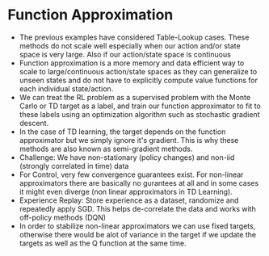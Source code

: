 # Function Approximation

- The previous examples have considered Table-Lookup cases. These methods do not scale well especially when our action and/or state space is very large. Also if our action/state space is continuous
- Function approximation is a more memory and data efficient way to scale to large/continuous action/state spaces as they can generalize to unseen states and do not have to explicitly compute value functions for each individual state/action.
- We can treat the RL problem as a supervised problem with the Monte Carlo or TD target as a label, and train our function approximator to fit to these labels using an optimization algorithm such as stochastic gradient descent.
- In the case of TD learning, the target depends on the function approximator but we simply ignore it's gradient. This is why these methods are also known as semi-gradient methods.
- Challenge: We have non-stationary (policy changes) and non-iid (strongly correlated in time) data
- For Control, very few convergence guarantees exist. For non-linear approximators there are basically no gurantees at all and in some cases it might even diverge (non linear approximators in TD Learning).
- Experience Replay: Store experience as a dataset, randomize and repeatedly apply SGD. This helps de-correlate the data and works with off-policy methods (DQN)
- In order to stabilize non-linear approximators we can use fixed targets, otherwise there would be alot of variance in the target if we update the targets as well as the Q function at the same time.